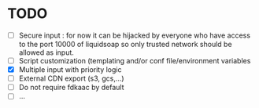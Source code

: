 # TODO

- [ ] Secure input : for now it can be hijacked by everyone who have access to the port 10000 of liquidsoap so only trusted network should be allowed as input.
- [ ] Script customization (templating and/or conf file/environment variables 
- [x] Multiple input with priority logic
- [ ] External CDN export (s3, gcs,...)
- [ ] Do not require fdkaac by default
- [ ] ...